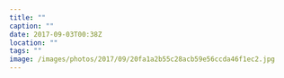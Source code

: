 ```yaml
---
title: ""
caption: ""
date: 2017-09-03T00:38Z
location: ""
tags: ""
image: /images/photos/2017/09/20fa1a2b55c28acb59e56ccda46f1ec2.jpg
---
```

